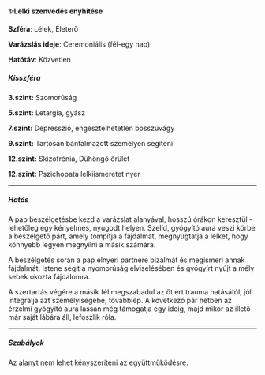 #### ✨Lelki szenvedés enyhítése

**Szféra**: Lélek, Életerő

**Varázslás ideje**: Ceremoniális (fél-egy nap)

**Hatótáv**: Közvetlen

##### Kisszféra

**3.szint:** Szomorúság

**5.szint:** Letargia, gyász

**7.szint:** Depresszió, engesztelhetetlen bosszúvágy

**9.szint:** Tartósan bántalmazott személyen segíteni

**12.szint:** Skizofrénia, Dühöngő őrület

**12.szint:** Pszichopata lelkiismeretet nyer


---
##### Hatás

A pap beszélgetésbe kezd a varázslat alanyával, hosszú órákon keresztül - lehetőleg egy kényelmes, nyugodt helyen. Szelíd, gyógyító aura veszi körbe a beszélgető párt, amely tompítja a fájdalmat, megnyugtatja a lelket, hogy könnyebb legyen megnyílni a másik számára.

A beszélgetés során a pap elnyeri partnere bizalmát és megismeri annak fájdalmát. Istene segít a nyomorúság elviselésében és gyógyírt nyújt a mély sebek okozta fájdalomra.

A szertartás végére a másik fél megszabadul az őt ért trauma hatásától, jól integrálja azt személyiségébe, továbblép. A következő pár hétben az érzelmi gyógyító aura lassan még támogatja egy ideig, majd mikor az illető már saját lábára áll, lefoszlik róla.

---
##### Szabályok

Az alanyt nem lehet kényszeríteni az együttműködésre.
